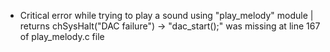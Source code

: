 - Critical error while trying to play a sound using "play_melody" module | returns chSysHalt("DAC failure")
    -> "dac_start();" was missing at line 167 of play_melody.c file
    
